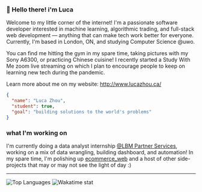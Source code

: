 ### :wave: Hello there! i'm Luca

Welcome to my little corner of the internet! I'm a passionate software developer interested in machine learning, algorithmic trading, and full-stack web development &mdash; anything that can make tech work better for everyone. Currently, I'm based in London, ON, and studying Computer Science @uwo.

You can find me hitting the gym in my spare time, taking pictures with my Sony A6300, or practicing Chinese cuisine! I recently started a Study With Me zoom live streaming on which I plan to encourage people to keep on learning new tech during the pandemic.

Learn more about me on my website: http://www.lucazhou.ca/

```json
{
  "name": "Luca Zhou",
  "student": true,
  "goal": "building solutions to the world's problems"
}
```

### what I'm working on

I'm currently doing a data analyst internship [@LBM Partner Services](https://lbmpartnerservices.com/), working on a mix of data wrangling, building dashboard, and automation! In my spare time, I'm polishing up [ecommerce_web](https://github.com/chefZau/ecommerce_web) and a host of other side-projects that may or may not see the light of day :)

---

<div>
    <img alt="Top Languages" src="https://github-readme-stats.vercel.app/api/top-langs/?username=chefZau&layout=compact&hide_border=true&count_private=true&langs_count=5" />
    <img alt="Wakatime stat" src="https://github-readme-stats.nthnchu.vercel.app/api/wakatime?username=chefZau&cache_seconds=1800&layout=compact&hide_border=true" />
</div>
